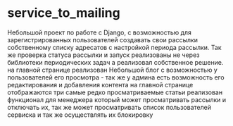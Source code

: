 # service_to_mailing
Небольшой проект по работе с Django, с возможностью для зарегистрированных пользователей создавать свои рассылки собственному списку адресатов с настройкой периода рассылки.
Так же проверка статуса рассылки и запуск реализованы не через библиотеки периодических задач а реализовал собственное решение.
на главной странице реализован Небольшой блог с возможностью у пользователей его просмотра - так же у админа есть возможность его редактирования и добавления контента на главной странице отображаются три самые редко просматриваемые статьи
реализован функционал для менеджера который может просматривать рассылки и отключать их, так же может просматривать список пользователей сервиска и так же осуществлять их блокировку

